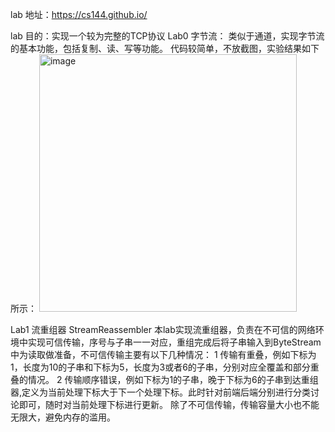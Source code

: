 lab 地址：https://cs144.github.io/

lab 目的：实现一个较为完整的TCP协议
Lab0 字节流：
类似于通道，实现字节流的基本功能，包括复制、读、写等功能。
代码较简单，不放截图，实验结果如下所示：
<img width="412" alt="image" src="https://github.com/lawlietqq/CS144-TCP-IP/assets/92260319/64d54151-7408-45aa-81cf-04d74896d520">

Lab1 流重组器 StreamReassembler
本lab实现流重组器，负责在不可信的网络环境中实现可信传输，序号与子串一一对应，重组完成后将子串输入到ByteStream中为读取做准备，不可信传输主要有以下几种情况：
1 传输有重叠，例如下标为1，长度为10的子串和下标为5，长度为3或者6的子串，分别对应全覆盖和部分重叠的情况。
2 传输顺序错误，例如下标为1的子串，晚于下标为6的子串到达重组器,定义为当前处理下标大于下一个处理下标。此时针对前端后端分别进行分类讨论即可，随时对当前处理下标进行更新。
除了不可信传输，传输容量大小也不能无限大，避免内存的滥用。
